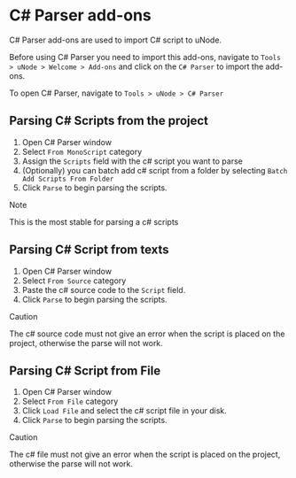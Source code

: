 # C# Parser add-ons

C# Parser add-ons are used to import C# script to uNode.

Before using C# Parser you need to import this add-ons, navigate to `Tools > uNode > Welcome > Add-ons` and click on the `C# Parser` to import the add-ons.

To open C# Parser, navigate to `Tools > uNode > C# Parser`

## Parsing C# Scripts from the project

1. Open C# Parser window
2. Select `From MonoScript` category
3. Assign the `Scripts` field with the c# script you want to parse
4. (Optionally) you can batch add c# script from a folder by selecting `Batch Add Scripts From Folder`
5. Click `Parse` to begin parsing the scripts.

> [!NOTE]
> This is the most stable for parsing a c# scripts

## Parsing C# Script from texts

1. Open C# Parser window
2. Select `From Source` category
3. Paste the c# source code to the `Script` field.
5. Click `Parse` to begin parsing the scripts.

> [!CAUTION]
> The c# source code must not give an error when the script is placed on the project, otherwise the parse will not work.

## Parsing C# Script from File

1. Open C# Parser window
2. Select `From File` category
3. Click `Load File` and select the c# script file in your disk.
5. Click `Parse` to begin parsing the scripts.

> [!CAUTION]
> The c# file must not give an error when the script is placed on the project, otherwise the parse will not work.